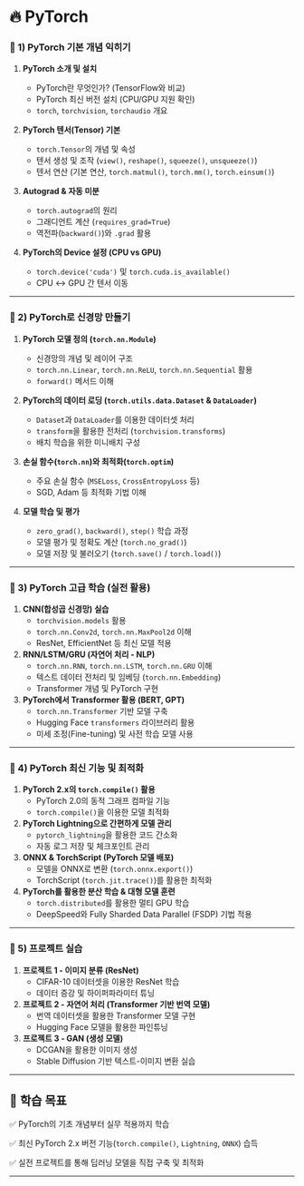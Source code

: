 # **🔥 PyTorch**

### **📌 1) PyTorch 기본 개념 익히기**

1. **PyTorch 소개 및 설치**
    - PyTorch란 무엇인가? (TensorFlow와 비교)
    - PyTorch 최신 버전 설치 (CPU/GPU 지원 확인)
    - `torch`, `torchvision`, `torchaudio` 개요
2. **PyTorch 텐서(Tensor) 기본**
    
    - `torch.Tensor`의 개념 및 속성
    - 텐서 생성 및 조작 (`view()`, `reshape()`, `squeeze()`, `unsqueeze()`)
    - 텐서 연산 (기본 연산, `torch.matmul()`, `torch.mm()`, `torch.einsum()`)
3. **Autograd & 자동 미분**
    - `torch.autograd`의 원리
    - 그래디언트 계산 (`requires_grad=True`)
    - 역전파(`backward()`)와 `.grad` 활용
4. **PyTorch의 Device 설정 (CPU vs GPU)**
    - `torch.device('cuda')` 및 `torch.cuda.is_available()`
    - CPU ↔ GPU 간 텐서 이동

---

### **📌 2) PyTorch로 신경망 만들기**

1. **PyTorch 모델 정의 (`torch.nn.Module`)**
    
    - 신경망의 개념 및 레이어 구조
    - `torch.nn.Linear`, `torch.nn.ReLU`, `torch.nn.Sequential` 활용
    - `forward()` 메서드 이해
2. **PyTorch의 데이터 로딩 (`torch.utils.data.Dataset` & `DataLoader`)**
    - `Dataset`과 `DataLoader`를 이용한 데이터셋 처리
    - `transform`을 활용한 전처리 (`torchvision.transforms`)
    - 배치 학습을 위한 미니배치 구성
3. **손실 함수(`torch.nn`)와 최적화(`torch.optim`)**
    - 주요 손실 함수 (`MSELoss`, `CrossEntropyLoss` 등)
    - SGD, Adam 등 최적화 기법 이해
4. **모델 학습 및 평가**
    - `zero_grad()`, `backward()`, `step()` 학습 과정
    - 모델 평가 및 정확도 계산 (`torch.no_grad()`)
    - 모델 저장 및 불러오기 (`torch.save()` / `torch.load()`)

---

### **📌 3) PyTorch 고급 학습 (실전 활용)**

1. **CNN(합성곱 신경망) 실습**
    - `torchvision.models` 활용
    - `torch.nn.Conv2d`, `torch.nn.MaxPool2d` 이해
    - ResNet, EfficientNet 등 최신 모델 적용
2. **RNN/LSTM/GRU (자연어 처리 - NLP)**
    - `torch.nn.RNN`, `torch.nn.LSTM`, `torch.nn.GRU` 이해
    - 텍스트 데이터 전처리 및 임베딩 (`torch.nn.Embedding`)
    - Transformer 개념 및 PyTorch 구현
1. **PyTorch에서 Transformer 활용 (BERT, GPT)**
    - `torch.nn.Transformer` 기반 모델 구축
    - Hugging Face `transformers` 라이브러리 활용
    - 미세 조정(Fine-tuning) 및 사전 학습 모델 사용

---

### **📌 4) PyTorch 최신 기능 및 최적화**

1. **PyTorch 2.x의 `torch.compile()` 활용**
    - PyTorch 2.0의 동적 그래프 컴파일 기능
    - `torch.compile()`을 이용한 모델 최적화
1. **PyTorch Lightning으로 간편하게 모델 관리**
    - `pytorch_lightning`을 활용한 코드 간소화
    - 자동 로그 저장 및 체크포인트 관리
1. **ONNX & TorchScript (PyTorch 모델 배포)**
    - 모델을 ONNX로 변환 (`torch.onnx.export()`)
    - TorchScript (`torch.jit.trace()`)를 활용한 최적화
1. **PyTorch를 활용한 분산 학습 & 대형 모델 훈련**
    - `torch.distributed`를 활용한 멀티 GPU 학습
    - DeepSpeed와 Fully Sharded Data Parallel (FSDP) 기법 적용

---

### **📌 5) 프로젝트 실습**

1. **프로젝트 1 - 이미지 분류 (ResNet)**
    - CIFAR-10 데이터셋을 이용한 ResNet 학습
    - 데이터 증강 및 하이퍼파라미터 튜닝
1. **프로젝트 2 - 자연어 처리 (Transformer 기반 번역 모델)**
    - 번역 데이터셋을 활용한 Transformer 모델 구현
    - Hugging Face 모델을 활용한 파인튜닝
1. **프로젝트 3 - GAN (생성 모델)**
    - DCGAN을 활용한 이미지 생성
    - Stable Diffusion 기반 텍스트-이미지 변환 실습

---

## 🎯 **학습 목표**

✅ PyTorch의 기초 개념부터 실무 적용까지 학습

✅ 최신 PyTorch 2.x 버전 기능(`torch.compile()`, `Lightning`, `ONNX`) 습득

✅ 실전 프로젝트를 통해 딥러닝 모델을 직접 구축 및 최적화

---